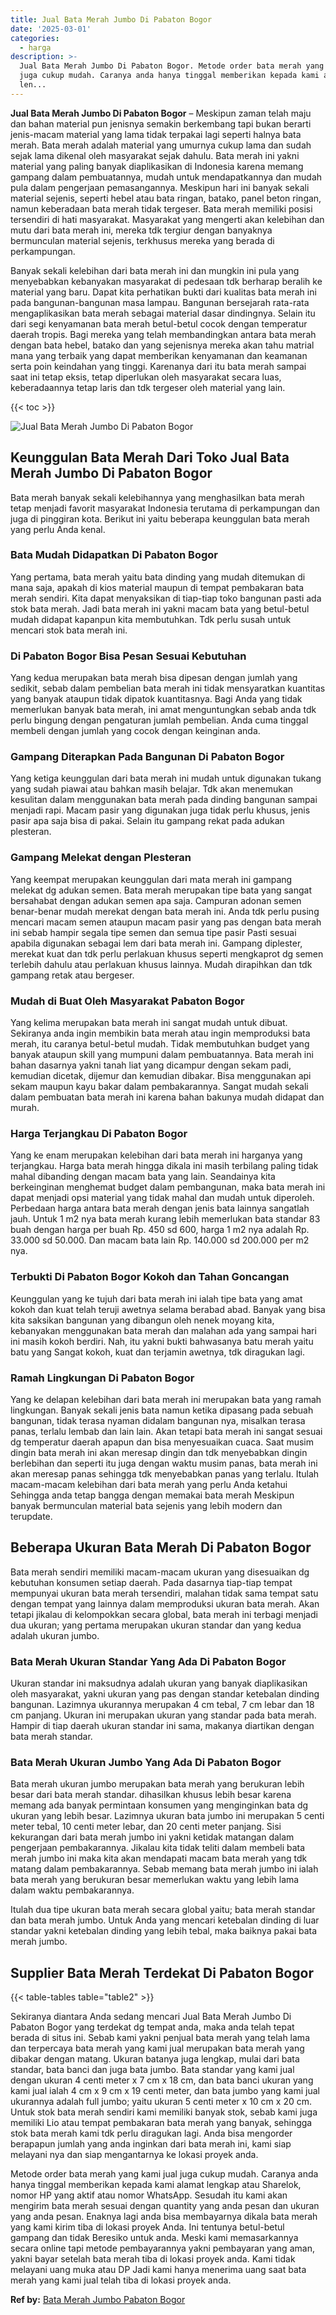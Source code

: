 ```yaml
---
title: Jual Bata Merah Jumbo Di Pabaton Bogor
date: '2025-03-01'
categories:
  - harga
description: >-
  Jual Bata Merah Jumbo Di Pabaton Bogor. Metode order bata merah yang kami jual
  juga cukup mudah. Caranya anda hanya tinggal memberikan kepada kami alamat
  len...
---
```


**Jual Bata Merah Jumbo Di Pabaton Bogor** – Meskipun zaman telah maju dan bahan material pun jenisnya semakin berkembang tapi bukan berarti jenis-macam material yang lama tidak terpakai lagi seperti halnya bata merah. Bata merah adalah material yang umurnya cukup lama dan sudah sejak lama dikenal oleh masyarakat sejak dahulu. Bata merah ini yakni material yang paling banyak diaplikasikan di Indonesia karena memang gampang dalam pembuatannya, mudah untuk mendapatkannya dan mudah pula dalam pengerjaan pemasangannya. Meskipun hari ini banyak sekali material sejenis, seperti hebel atau bata ringan, batako, panel beton ringan, namun keberadaan bata merah tidak tergeser. Bata merah memiliki posisi tersendiri di hati masyarakat. Masyarakat yang mengerti akan kelebihan dan mutu dari bata merah ini, mereka tdk tergiur dengan banyaknya bermunculan material sejenis, terkhusus mereka yang berada di perkampungan.

Banyak sekali kelebihan dari bata merah ini dan mungkin ini pula yang menyebabkan kebanyakan masyarakat di pedesaan tdk berharap beralih ke material yang baru. Dapat kita perhatikan bukti dari kualitas bata merah ini pada bangunan-bangunan masa lampau. Bangunan bersejarah rata-rata mengaplikasikan bata merah sebagai material dasar dindingnya. Selain itu dari segi kenyamanan bata merah betul-betul cocok dengan temperatur daerah tropis. Bagi mereka yang telah membandingkan antara bata merah dengan bata hebel, batako dan yang sejenisnya mereka akan tahu matrial mana yang terbaik yang dapat memberikan kenyamanan dan keamanan serta poin keindahan yang tinggi. Karenanya dari itu bata merah sampai saat ini tetap eksis, tetap diperlukan oleh masyarakat secara luas, keberadaannya tetap laris dan tdk tergeser oleh material yang lain.

{{< toc >}}

![Jual Bata Merah Jumbo Di Pabaton Bogor](/images/jual-bata-merah-28.png)

## Keunggulan Bata Merah Dari Toko Jual Bata Merah Jumbo Di Pabaton Bogor

Bata merah banyak sekali kelebihannya yang menghasilkan bata merah tetap menjadi favorit masyarakat Indonesia terutama di perkampungan dan juga di pinggiran kota. Berikut ini yaitu beberapa keunggulan bata merah yang perlu Anda kenal.

### Bata Mudah Didapatkan Di Pabaton Bogor

Yang pertama, bata merah yaitu bata dinding yang mudah ditemukan di mana saja, apakah di kios material maupun di tempat pembakaran bata merah sendiri. Kita dapat menyaksikan di tiap-tiap toko bangunan pasti ada stok bata merah. Jadi bata merah ini yakni macam bata yang betul-betul mudah didapat kapanpun kita membutuhkan. Tdk perlu susah untuk mencari stok bata merah ini.

### Di Pabaton Bogor Bisa Pesan Sesuai Kebutuhan

Yang kedua merupakan bata merah bisa dipesan dengan jumlah yang sedikit, sebab dalam pembelian bata merah ini tidak mensyaratkan kuantitas yang banyak ataupun tidak dipatok kuantitasnya. Bagi Anda yang tidak memerlukan banyak bata merah, ini amat menguntungkan sebab anda tdk perlu bingung dengan pengaturan jumlah pembelian. Anda cuma tinggal membeli dengan jumlah yang cocok dengan keinginan anda.

### Gampang Diterapkan Pada Bangunan Di Pabaton Bogor

Yang ketiga keunggulan dari bata merah ini mudah untuk digunakan tukang yang sudah piawai atau bahkan masih belajar. Tdk akan menemukan kesulitan dalam menggunakan bata merah pada dinding bangunan sampai menjadi rapi. Macam pasir yang digunakan juga tidak perlu khusus, jenis pasir apa saja bisa di pakai. Selain itu gampang rekat pada adukan plesteran.

### Gampang Melekat dengan Plesteran

Yang keempat merupakan keunggulan dari mata merah ini gampang melekat dg adukan semen. Bata merah merupakan tipe bata yang sangat bersahabat dengan adukan semen apa saja. Campuran adonan semen benar-benar mudah merekat dengan bata merah ini. Anda tdk perlu pusing mencari macam semen ataupun macam pasir yang pas dengan bata merah ini sebab hampir segala tipe semen dan semua tipe pasir Pasti sesuai apabila digunakan sebagai lem dari bata merah ini. Gampang diplester, merekat kuat dan tdk perlu perlakuan khusus seperti mengkaprot dg semen terlebih dahulu atau perlakuan khusus lainnya. Mudah dirapihkan dan tdk gampang retak atau bergeser.

### Mudah di Buat Oleh Masyarakat Pabaton Bogor

Yang kelima merupakan bata merah ini sangat mudah untuk dibuat. Sekiranya anda ingin membikin bata merah atau ingin memproduksi bata merah, itu caranya betul-betul mudah. Tidak membutuhkan budget yang banyak ataupun skill yang mumpuni dalam pembuatannya. Bata merah ini bahan dasarnya yakni tanah liat yang dicampur dengan sekam padi, kemudian dicetak, dijemur dan kemudian dibakar. Bisa menggunakan api sekam maupun kayu bakar dalam pembakarannya. Sangat mudah sekali dalam pembuatan bata merah ini karena bahan bakunya mudah didapat dan murah.

### Harga Terjangkau Di Pabaton Bogor

Yang ke enam merupakan kelebihan dari bata merah ini harganya yang terjangkau. Harga bata merah hingga dikala ini masih terbilang paling tidak mahal dibanding dengan macam bata yang lain. Seandainya kita berkeinginan menghemat budget dalam pembangunan, maka bata merah ini dapat menjadi opsi material yang tidak mahal dan mudah untuk diperoleh. Perbedaan harga antara bata merah dengan jenis bata lainnya sangatlah jauh. Untuk 1 m2 nya bata merah kurang lebih memerlukan bata standar 83 buah dengan harga per buah Rp. 450 sd 600, harga 1 m2 nya adalah Rp. 33.000 sd 50.000. Dan macam bata lain Rp. 140.000 sd 200.000 per m2 nya.

### Terbukti Di Pabaton Bogor Kokoh dan Tahan Goncangan

Keunggulan yang ke tujuh dari bata merah ini ialah tipe bata yang amat kokoh dan kuat telah teruji awetnya selama berabad abad. Banyak yang bisa kita saksikan bangunan yang dibangun oleh nenek moyang kita, kebanyakan menggunakan bata merah dan malahan ada yang sampai hari ini masih kokoh berdiri. Nah, itu yakni bukti bahwasanya batu merah yaitu batu yang Sangat kokoh, kuat dan terjamin awetnya, tdk diragukan lagi.

### Ramah Lingkungan Di Pabaton Bogor

Yang ke delapan kelebihan dari bata merah ini merupakan bata yang ramah lingkungan. Banyak sekali jenis bata namun ketika dipasang pada sebuah bangunan, tidak terasa nyaman didalam bangunan nya, misalkan terasa panas, terlalu lembab dan lain lain. Akan tetapi bata merah ini sangat sesuai dg temperatur daerah apapun dan bisa menyesuaikan cuaca. Saat musim dingin bata merah ini akan meresap dingin dan tdk menyebabkan dingin berlebihan dan seperti itu juga dengan waktu musim panas, bata merah ini akan meresap panas sehingga tdk menyebabkan panas yang terlalu. Itulah macam-macam kelebihan dari bata merah yang perlu Anda ketahui Sehingga anda tetap bangga dengan memakai bata merah Meskipun banyak bermunculan material bata sejenis yang lebih modern dan terupdate.

## Beberapa Ukuran Bata Merah Di Pabaton Bogor

Bata merah sendiri memiliki macam-macam ukuran yang disesuaikan dg kebutuhan konsumen setiap daerah. Pada dasarnya tiap-tiap tempat mempunyai ukuran bata merah tersendiri, malahan tidak sama tempat satu dengan tempat yang lainnya dalam memproduksi ukuran bata merah. Akan tetapi jikalau di kelompokkan secara global, bata merah ini terbagi menjadi dua ukuran; yang pertama merupakan ukuran standar dan yang kedua adalah ukuran jumbo.

### Bata Merah Ukuran Standar Yang Ada Di Pabaton Bogor

Ukuran standar ini maksudnya adalah ukuran yang banyak diaplikasikan oleh masyarakat, yakni ukuran yang pas dengan standar ketebalan dinding bangunan. Lazimnya ukurannya merupakan 4 cm tebal, 7 cm lebar dan 18 cm panjang. Ukuran ini merupakan ukuran yang standar pada bata merah. Hampir di tiap daerah ukuran standar ini sama, makanya diartikan dengan bata merah standar.

### Bata Merah Ukuran Jumbo Yang Ada Di Pabaton Bogor

Bata merah ukuran jumbo merupakan bata merah yang berukuran lebih besar dari bata merah standar. dihasilkan khusus lebih besar karena memang ada banyak permintaan konsumen yang menginginkan bata dg ukuran yang lebih besar. Lazimnya ukuran bata jumbo ini merupakan 5 centi meter tebal, 10 centi meter lebar, dan 20 centi meter panjang. Sisi kekurangan dari bata merah jumbo ini yakni ketidak matangan dalam pengerjaan pembakarannya. Jikalau kita tidak teliti dalam membeli bata merah jumbo ini maka kita akan mendapati macam bata merah yang tdk matang dalam pembakarannya. Sebab memang bata merah jumbo ini ialah bata merah yang berukuran besar memerlukan waktu yang lebih lama dalam waktu pembakarannya.

Itulah dua tipe ukuran bata merah secara global yaitu; bata merah standar dan bata merah jumbo. Untuk Anda yang mencari ketebalan dinding di luar standar yakni ketebalan dinding yang lebih tebal, maka baiknya pakai bata merah jumbo.

## Supplier Bata Merah Terdekat Di Pabaton Bogor

{{< table-tables table="table2" >}}

Sekiranya diantara Anda sedang mencari Jual Bata Merah Jumbo Di Pabaton Bogor yang terdekat dg tempat anda, maka anda telah tepat berada di situs ini. Sebab kami yakni penjual bata merah yang telah lama dan terpercaya bata merah yang kami jual merupakan bata merah yang dibakar dengan matang. Ukuran batanya juga lengkap, mulai dari bata standar, bata banci dan juga bata jumbo. Bata standar yang kami jual dengan ukuran 4 centi meter x 7 cm x 18 cm, dan bata banci ukuran yang kami jual ialah 4 cm x 9 cm x 19 centi meter, dan bata jumbo yang kami jual ukurannya adalah full jumbo; yaitu ukuran 5 centi meter x 10 cm x 20 cm. Untuk stok bata merah sendiri kami memiliki banyak stok, sebab kami juga memiliki Lio atau tempat pembakaran bata merah yang banyak, sehingga stok bata merah kami tdk perlu diragukan lagi. Anda bisa mengorder berapapun jumlah yang anda inginkan dari bata merah ini, kami siap melayani nya dan siap mengantarnya ke lokasi proyek anda.

Metode order bata merah yang kami jual juga cukup mudah. Caranya anda hanya tinggal memberikan kepada kami alamat lengkap atau Sharelok, nomor HP yang aktif atau nomor WhatsApp. Sesudah itu kami akan mengirim bata merah sesuai dengan quantity yang anda pesan dan ukuran yang anda pesan. Enaknya lagi anda bisa membayarnya dikala bata merah yang kami kirim tiba di lokasi proyek Anda. Ini tentunya betul-betul gampang dan tidak Beresiko untuk anda. Meski kami memasarkannya secara online tapi metode pembayarannya yakni pembayaran yang aman, yakni bayar setelah bata merah tiba di lokasi proyek anda. Kami tidak melayani uang muka atau DP Jadi kami hanya menerima uang saat bata merah yang kami jual telah tiba di lokasi proyek anda.

**Ref by:** [Bata Merah Jumbo Pabaton Bogor](https://id.wikipedia.org/wiki/Bata)
